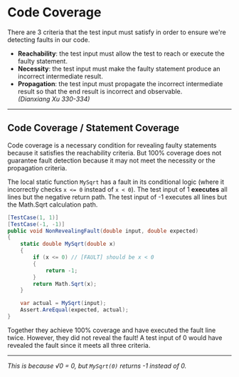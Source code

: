# Code Coverage

There are 3 criteria that the test input must satisfy in order to ensure we're detecting faults in our code.

- **Reachability**: the test input must allow the test to reach or execute the faulty statement.
- **Necessity**: the test input must make the faulty statement produce an incorrect intermediate result.
- **Propagation**: the test input must propagate the incorrect intermediate result so that the end result is incorrect
  and observable.  
  *(Dianxiang Xu 330-334)*

---

## Code Coverage / Statement Coverage

Code coverage is a necessary condition for revealing faulty statements because it satisfies the reachability criteria.
But 100% coverage does not guarantee fault detection because it may not meet the necessity or the propagation criteria.

The local static function `MySqrt` has a fault in its conditional logic (where it incorrectly checks `x <= 0` instead of
`x < 0`). The test input of 1 **executes** all lines but the negative return path. The test input of -1 executes all
lines but the Math.Sqrt calculation path.

```C#
[TestCase(1, 1)]
[TestCase(-1, -1)]
public void NonRevealingFault(double input, double expected)
{
    static double MySqrt(double x)
    {
        if (x <= 0) // [FAULT] should be x < 0
        {
            return -1;
        }
        return Math.Sqrt(x);
    }

    var actual = MySqrt(input);
    Assert.AreEqual(expected, actual);
}
```

Together they achieve 100% coverage and have executed the fault line twice. However, they did not reveal the fault! A
test input of 0 would have revealed the fault since it meets all three criteria.

---

*This is because √0 = 0, but `MySqrt(0)` returns -1 instead of 0.*
